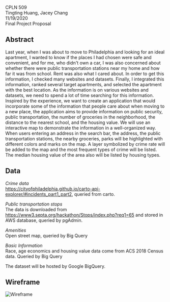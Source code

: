 CPLN 509
<br> Tingting Huang, Jacey Chang
<br> 11/19/2020
<br> Final Project Proposal


## Abstract
Last year, when I was about to move to Philadelphia and looking for an ideal apartment,
I wanted to know if the places I had chosen were safe and convenient, and for me, who didn't own a car,
I was also concerned about whether there were public transportation stations near my home and how far it 
was from school. Rent was also what I cared about. In order to get this information, I checked many websites 
and datasets. Finally, I integrated this information, ranked several target apartments, and selected the 
apartment with the best location. As the information is on various websites and datasets, we need to spend 
a lot of time searching for this information. Inspired by the experience, we want to create an application that 
would incorporate some of the information that people care about when moving to a new place, the application aims 
to provide information on public security, public transportation, the number of groceries in the neighborhood, 
the distance to the nearest school, and the housing value. We will use an interactive map to demonstrate the information 
in a well-organized way. When users entering an address in the search bar, the address, the public transportation stations, 
the nearby groceries, parks will be highlighted with different colors and marks on the map. A layer symbolized by crime rate 
will be added to the map and the most frequent types of crime will be listed. The median housing value of the area also will 
be listed by housing types.

## Data

*Crime data*
<br>https://cityofphiladelphia.github.io/carto-api-explorer/#incidents_part1_part2, queried from carto.

*Public transportation stops*
<br> The data is downloaded from https://www3.septa.org/hackathon/Stops/index.php?req1=65 and stored in AWS database, queried by pgAdmin.

*Amenities*
<br> Open street map, queried by Big Query

*Basic Information*
<br>Race, age economics and housing value data come from ACS 2018 Census data. Queried by Big Query

The dataset will be hosted by Google BigQuery.

## Wireframe
![Wireframe](https://s3.amazonaws.com/assets.mockflow.com/app/wireframepro/company/C859752deecf4c946794ea46188dedce3/projects/M52960820a7f9f28802b896bfbd6a47a81605904959174/pages/cee1db473ed74bf18a15ac7ff51ede38/image/cee1db473ed74bf18a15ac7ff51ede38.png)
